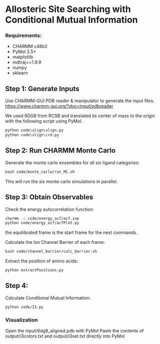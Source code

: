 # Allosteric Site Searching with Conditional Mutual Information

### Requirements:
 - CHARMM c48b2
 - PyMol 2.5+
 - matplotlib
 - mdtraj==1.9.9
 - numpy
 - sklearn


## Step 1: Generate Inputs
Use CHARMM-GUI PDB reader & manipulator to generate the input files.
https://www.charmm-gui.org/?doc=input/pdbreader

We used 6DG8 from RCSB and translated its center of mass to the origin with the following script using PyMol.
```bash
python code\align\align.py
python code\align\crd.py
```

## Step 2: Run CHARMM Monte Carlo
Generate the monte carlo ensembles for all six ligand categories:
```bash
bash code/monte_carlo/run_MC.sh
```
This will run the six monte carlo simulations in parallel.

## Step 3: Obtain Observables
Check the energy autocorrelation function:
```bash
charmm -i code/energy_acf/acf.inp
python code/energy_acf/acfPlot.py
```
the equilibrated frame is the start frame for the next commands.

Calculate the Ion Channel Barrier of each frame:
```bash
bash code/channel_barrier/calc_barrier.sh
```

Extract the position of amino acids:
```bash
python extractPositions.py
```

## Step 4: 
Calculate Conditional Mutual Information:
```bash
python code/I3.py
```

### Visualization
Open the input/6dg8_aligned.pdb with PyMol
Paste the contents of output/i3colors.txt and output/i3set.txt directly into PyMol